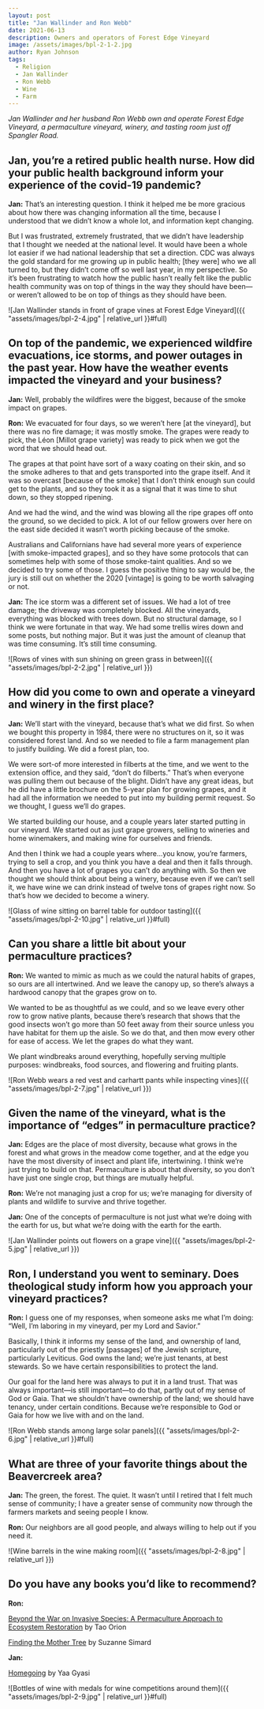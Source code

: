 ```yaml
---
layout: post
title: "Jan Wallinder and Ron Webb"
date: 2021-06-13
description: Owners and operators of Forest Edge Vineyard
image: /assets/images/bpl-2-1-2.jpg
author: Ryan Johnson
tags: 
  - Religion
  - Jan Wallinder
  - Ron Webb
  - Wine
  - Farm
---
```


_Jan Wallinder and her husband Ron Webb own and operate Forest Edge Vineyard, a permaculture vineyard, winery, and tasting room just off Spangler Road._

## Jan, you’re a retired public health nurse. How did your public health background inform your experience of the covid-19 pandemic?

**Jan:** That’s an interesting question. I think it helped me be more gracious about how there was changing information all the time, because I understood that we didn’t know a whole lot, and information kept changing. 

But I was frustrated, extremely frustrated, that we didn’t have leadership that I thought we needed at the national level. It would have been a whole lot easier if we had national leadership that set a direction. CDC was always the gold standard for me growing up in public health; [they were] who we all turned to, but they didn’t come off so well last year, in my perspective. So it’s been frustrating to watch how the public hasn’t really felt like the public health community was on top of things in the way they should have been—or weren’t allowed to be on top of things as they should have been.

![Jan Wallinder stands in front of grape vines at Forest Edge Vineyard]({{ "assets/images/bpl-2-4.jpg" | relative_url }}#full)

## On top of the pandemic, we experienced wildfire evacuations, ice storms, and power outages in the past year. How have the weather events impacted the vineyard and your business?

**Jan:** Well, probably the wildfires were the biggest, because of the smoke impact on grapes. 

**Ron:** We evacuated for four days, so we weren’t here [at the vineyard], but there was no fire damage; it was mostly smoke. The grapes were ready to pick, the Léon [Millot grape variety] was ready to pick when we got the word that we should head out. 

The grapes at that point have sort of a waxy coating on their skin, and so the smoke adheres to that and gets transported into the grape itself. And it was so overcast [because of the smoke] that I don’t think enough sun could get to the plants, and so they took it as a signal that it was time to shut down, so they stopped ripening.

And we had the wind, and the wind was blowing all the ripe grapes off onto the ground, so we decided to pick. A lot of our fellow growers over here on the east side decided it wasn’t worth picking because of the smoke. 

Australians and Californians have had several more years of experience [with smoke-impacted grapes], and so they have some protocols that can sometimes help with some of those smoke-taint qualities. And so we decided to try some of those. I guess the positive thing to say would be, the jury is still out on whether the 2020 [vintage] is going to be worth salvaging or not.

**Jan:** The ice storm was a different set of issues. We had a lot of tree damage; the driveway was completely blocked. All the vineyards, everything was blocked with trees down. But no structural damage, so I think we were fortunate in that way. We had some trellis wires down and some posts, but nothing major. But it was just the amount of cleanup that was time consuming. It’s still time consuming.

![Rows of vines with sun shining on green grass in between]({{ "assets/images/bpl-2-2.jpg" | relative_url }})

## How did you come to own and operate a vineyard and winery in the first place?

**Jan:** We’ll start with the vineyard, because that’s what we did first. So when we bought this property in 1984, there were no structures on it, so it was considered forest land. And so we needed to file a farm management plan to justify building. We did a forest plan, too. 

We were sort-of more interested in filberts at the time, and we went to the extension office, and they said, “don’t do filberts.” That’s when everyone was pulling them out because of the blight. Didn’t have any great ideas, but he did have a little brochure on the 5-year plan for growing grapes, and it had all the information we needed to put into my building permit request. So we thought, I guess we’ll do grapes.

We started building our house, and a couple years later started putting in our vineyard. We started out as just grape growers, selling to wineries and home winemakers, and making wine for ourselves and friends. 

And then I think we had a couple years where...you know, you’re farmers, trying to sell a crop, and you think you have a deal and then it falls through. And then you have a lot of grapes you can’t do anything with. So then we thought we should think about being a winery, because even if we can’t sell it, we have wine we can drink instead of twelve tons of grapes right now. So that’s how we decided to become a winery.

![Glass of wine sitting on barrel table for outdoor tasting]({{ "assets/images/bpl-2-10.jpg" | relative_url }}#full)

## Can you share a little bit about your permaculture practices?

**Ron:** We wanted to mimic as much as we could the natural habits of grapes, so ours are all intertwined. And we leave the canopy up, so there’s always a hardwood canopy that the grapes grow on to. 

We wanted to be as thoughtful as we could, and so we leave every other row to grow native plants, because there’s research that shows that the good insects won’t go more than 50 feet away from their source unless you have habitat for them up the aisle. So we do that, and then mow every other for ease of access. We let the grapes do what they want.

We plant windbreaks around everything, hopefully serving multiple purposes: windbreaks, food sources, and flowering and fruiting plants.

![Ron Webb wears a red vest and carhartt pants while inspecting vines]({{ "assets/images/bpl-2-7.jpg" | relative_url }})

## Given the name of the vineyard, what is the importance of “edges” in permaculture practice?

**Jan:** Edges are the place of most diversity, because what grows in the forest and what grows in the meadow come together, and at the edge you have the most diversity of insect and plant life, intertwining. I think we’re just trying to build on that. Permaculture is about that diversity, so you don’t have just one single crop, but things are mutually helpful. 

**Ron:** We’re not managing just a crop for us; we’re managing for diversity of plants and wildlife to survive and thrive together.

**Jan:** One of the concepts of permaculture is not just what we’re doing with the earth for us, but what we’re doing with the earth for the earth. 

![Jan Wallinder points out flowers on a grape vine]({{ "assets/images/bpl-2-5.jpg" | relative_url }})

## Ron, I understand you went to seminary. Does theological study inform how you approach your vineyard practices?

**Ron:** I guess one of my responses, when someone asks me what I’m doing: “Well, I’m laboring in my vineyard, per my Lord and Savior.”

Basically, I think it informs my sense of the land, and ownership of land, particularly out of the priestly [passages] of the Jewish scripture, particularly Leviticus. God owns the land; we’re just tenants, at best stewards. So we have certain responsibilities to protect the land. 

Our goal for the land here was always to put it in a land trust. That was always important—is still important—to do that, partly out of my sense of God or Gaia. That we shouldn’t have ownership of the land; we should have tenancy, under certain conditions. Because we’re responsible to God or Gaia for how we live with and on the land.

![Ron Webb stands among large solar panels]({{ "assets/images/bpl-2-6.jpg" | relative_url }}#full)

## What are three of your favorite things about the Beavercreek area?

**Jan:** The green, the forest. The quiet. It wasn’t until I retired that I felt much sense of community; I have a greater sense of community now through the farmers markets and seeing people I know.

**Ron:** Our neighbors are all good people, and always willing to help out if you need it. 

![Wine barrels in the wine making room]({{ "assets/images/bpl-2-8.jpg" | relative_url }})

## Do you have any books you’d like to recommend?

**Ron:**

[Beyond the War on Invasive Species: A Permaculture Approach to Ecosystem Restoration](https://www.chelseagreen.com/product/beyond-the-war-on-invasive-species/) by Tao Orion

[Finding the Mother Tree](https://suzannesimard.com/finding-the-mother-tree-book/) by Suzanne Simard

**Jan:**

[Homegoing](https://en.wikipedia.org/wiki/Homegoing_(Gyasi_novel)) by Yaa Gyasi

![Bottles of wine with medals for wine competitions around them]({{ "assets/images/bpl-2-9.jpg" | relative_url }}#full)